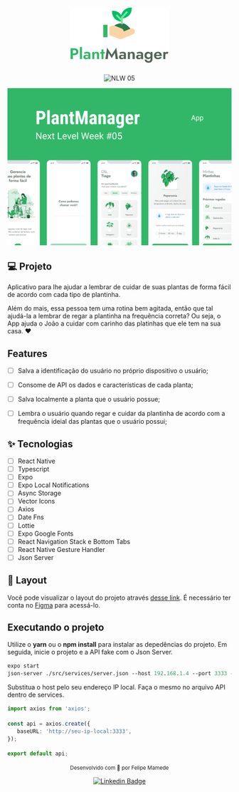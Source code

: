 <h1 align="center">
  <img alt="Plant Manager" title="Plant Manager" src="logo.png" />
</h1>

<p align="center">

 <img src="https://img.shields.io/static/v1?label=NLW&message=05&color=32B768&labelColor=000000" alt="NLW 05" />
</p>


![cover](capa.png?style=flat)


## 💻 Projeto
Aplicativo para lhe ajudar a lembrar de cuidar de suas plantas de forma fácil de acordo com cada tipo de plantinha.


Além do mais, essa pessoa tem uma rotina bem agitada, então que tal ajudá-la a lembrar de regar a plantinha na frequência correta? 
Ou seja, o App ajuda o João a cuidar com carinho das platinhas que ele tem na sua casa. :heart:


## Features 

-   [ ] Salva a identificação do usuário no próprio dispositivo o usuário;
-   [ ] Consome de API os dados e características de cada planta;
-   [ ] Salva localmente a planta que o usuário possue;
-   [ ] Lembra o usuário quando regar e cuidar da plantinha de acordo com a frequência ideial das plantas que o usuário possui;


## ✨ Tecnologias

-   [ ] React Native
-   [ ] Typescript
-   [ ] Expo
-   [ ] Expo Local Notifications
-   [ ] Async Storage
-   [ ] Vector Icons
-   [ ] Axios
-   [ ] Date Fns
-   [ ] Lottie
-   [ ] Expo Google Fonts
-   [ ] React Navigation Stack e Bottom Tabs
-   [ ] React Native Gesture Handler
-   [ ] Json Server

## 🔖 Layout

Você pode visualizar o layout do projeto através [desse link](https://www.figma.com/file/IhQRtrOZdu3TrvkPYREzOy/PlantManager/duplicate). É necessário ter conta no [Figma](http://figma.com/) para acessá-lo.


## Executando o projeto

Utilize o **yarn** ou o **npm install** para instalar as depedências do projeto.
Em seguida, inicie o projeto e a API fake com o Json Server.

```cl
expo start
json-server ./src/services/server.json --host 192.168.1.4 --port 3333 --delay 700
```

 Substitua o host pelo seu endereço IP local. Faça o mesmo no arquivo API dentro de services.
 
 ```ts
 import axios from 'axios';

const api = axios.create({
    baseURL: 'http://seu-ip-local:3333',
});

export default api;
```

<div align="center">
  <small>Desenvolvido com 💚 por Felipe Mamede</small>

  [![Linkedin Badge](https://img.shields.io/badge/LinkedIn-0077B5?style=for-the-badge&logo=linkedin&logoColor=white&link=https://www.linkedin.com/in/felipe-mamede/)](https://www.linkedin.com/in/felipe-mamede/) 
  
</div>